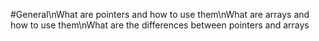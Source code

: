 #General\nWhat are pointers and how to use them\nWhat are arrays and how to use them\nWhat are the differences between pointers and arrays
